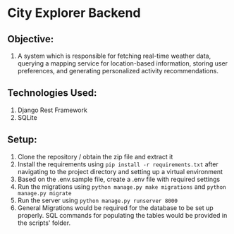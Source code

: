 # City Explorer Backend 

## Objective:
1. A system which is responsible for fetching real-time weather data, querying a mapping service for
location-based information, storing user preferences, and generating personalized activity recommendations.

## Technologies Used:
1. Django Rest Framework
2. SQLite

## Setup:
1. Clone the repository / obtain the zip file and extract it
2. Install the requirements using `pip install -r requirements.txt` after navigating to the project directory and
setting up a virtual environment
3. Based on the .env.sample file, create a .env file with required settings
4. Run the migrations using `python manage.py make migrations` and `python manage.py migrate`
5. Run the server using `python manage.py runserver 8000`
6. General Migrations would be required for the database to be set up properly. SQL commands for populating the tables 
would be provided in the scripts' folder.
